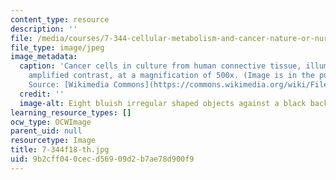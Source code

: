 ```yaml
---
content_type: resource
description: ''
file: /media/courses/7-344-cellular-metabolism-and-cancer-nature-or-nurture-fall-2018/9b2cff040cecd56909d2b7ae78d900f9_7-344f18-th.jpg
file_type: image/jpeg
image_metadata:
  caption: 'Cancer cells in culture from human connective tissue, illuminated by darkfield
    amplified contrast, at a magnification of 500x. (Image is in the public domain.
    Source: [Wikimedia Commons](https://commons.wikimedia.org/wiki/File:Cancer_cells_(1).jpg).)'
  credit: ''
  image-alt: Eight bluish irregular shaped objects against a black background.
learning_resource_types: []
ocw_type: OCWImage
parent_uid: null
resourcetype: Image
title: 7-344f18-th.jpg
uid: 9b2cff04-0cec-d569-09d2-b7ae78d900f9
---
```

